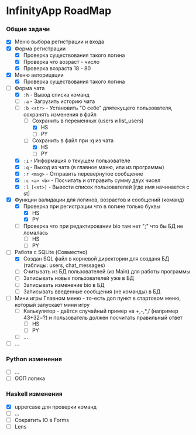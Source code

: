 # InfinityApp RoadMap
### Общие задачи
- [x] Меню выбора регистрации и входа
- [x] Форма регистрации
    - [x] Проверка существования такого логина
    - [x] Проверка что возраст - число
    - [x] Проверка возраста 18 - 80
- [x] Меню авторицации
    - [x] Проверка существования такого логина
- [ ] Форма чата
    - [x] `:h` - Вывод списка команд
    - [ ] `:a` - Загрузить историю чата
    - [ ] `:b <str>` - Установить "О себе" длятекущего пользователя, сохранять изменения в файл
        - [ ] Сохранить в переменных (users и list_users)
            - [x] HS
            - [ ] PY
        - [ ] Сохранить в файл при :q из чата
            - [x] HS
            - [ ] PY
    - [x] `:i` - Информация о текущем пользователе
    - [x] `:q` - Выход из чата (в главное маню, или из программы)
    - [x] `:r <msg>` - Отправить перевернутое сообщение
    - [x] `:c <a> <b>` - Посчитать и отправить сумму двух чисел
    - [x] `:l [<st>]` - Вывести список пользователей [где имя начинается с st]

- [x] Функции валидации для логинов, возрастов и сообщений (команд)
    - [x] Проверка при регистрации что в логине только буквы
        - [x] HS
        - [x] PY
    - [ ] Проверка что при редактировании bio там нет ";" что бы БД не ломалась
        - [ ] HS
        - [ ] PY
- [ ] Работа с SQLite (Совместно)
    - [x] Создан SQL файл в корневой директории для созданя БД (таблицы: users, chat_messages)
    - [ ] Считывать из БД пользователей (из Main) для работы программы
    - [ ] Записывать новых пользователей уже в БД
    - [ ] Записывать изменение bio в БД
    - [ ] Записывать введенные сообщения (не команды) в БД
- [ ] Мини игры Главном меню - то-есть доп пункт в стартовом меню, который запускает мини игру
  - [ ] Калькулятор - даётся случайный пример на +,-,*,/ (например 43+32=?) и пользователь должен посчитать правильный ответ
      - [ ] HS
      - [ ] PY
  - [ ] ...
- [ ] ...

### Python изменения
- [ ] ...
- [ ] ООП логика

### Haskell изменения
- [x] uppercase для проверки команд
- [ ] ...
- [ ] Сократить IO в Forms
- [ ] Lens